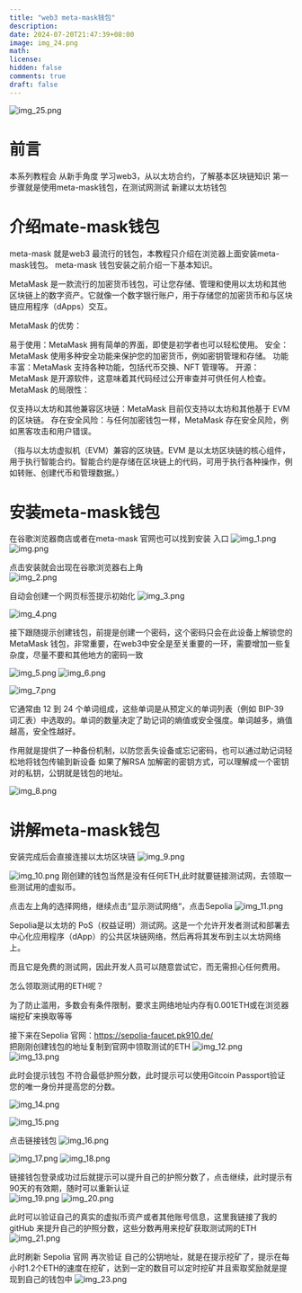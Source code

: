 ```yaml
---
title: "web3 meta-mask钱包"
description: 
date: 2024-07-20T21:47:39+08:00
image: img_24.png
math: 
license: 
hidden: false
comments: true
draft: false
---
```

![img_25.png](img_25.png)
# 前言
本系列教程会 从新手角度 学习web3，从以太坊合约，了解基本区块链知识
第一步骤就是使用meta-mask钱包，在测试网测试 新建以太坊钱包

# 介绍mate-mask钱包

meta-mask 就是web3 最流行的钱包，本教程只介绍在浏览器上面安装meta-mask钱包。
meta-mask 钱包安装之前介绍一下基本知识。

MetaMask 是一款流行的加密货币钱包，可让您存储、管理和使用以太坊和其他区块链上的数字资产。它就像一个数字银行账户，用于存储您的加密货币和与区块链应用程序（dApps）交互。

MetaMask 的优势：

易于使用：MetaMask 拥有简单的界面，即使是初学者也可以轻松使用。
安全：MetaMask 使用多种安全功能来保护您的加密货币，例如密钥管理和存储。
功能丰富：MetaMask 支持各种功能，包括代币交换、NFT 管理等。
开源：MetaMask 是开源软件，这意味着其代码经过公开审查并可供任何人检查。
MetaMask 的局限性：

仅支持以太坊和其他兼容区块链：MetaMask 目前仅支持以太坊和其他基于 EVM 的区块链。
存在安全风险：与任何加密钱包一样，MetaMask 存在安全风险，例如黑客攻击和用户错误。

（指与以太坊虚拟机（EVM）兼容的区块链。EVM 是以太坊区块链的核心组件，用于执行智能合约。智能合约是存储在区块链上的代码，可用于执行各种操作，例如转账、创建代币和管理数据。）

# 安装meta-mask钱包
在谷歌浏览器商店或者在meta-mask 官网也可以找到安装 入口
![img_1.png](img_1.png)
![img.png](img.png)

点击安装就会出现在谷歌浏览器右上角   
![img_2.png](img_2.png)

自动会创建一个网页标签提示初始化
![img_3.png](img_3.png)

![img_4.png](img_4.png)

接下跟随提示创建钱包，前提是创建一个密码，这个密码只会在此设备上解锁您的 MetaMask 钱包，非常重要，在web3中安全是至关重要的一环，需要增加一些复杂度，尽量不要和其他地方的密码一致

![img_5.png](img_5.png)
![img_6.png](img_6.png)

![img_7.png](img_7.png)

它通常由 12 到 24 个单词组成，这些单词是从预定义的单词列表（例如 BIP-39 词汇表）中选取的。单词的数量决定了助记词的熵值或安全强度。单词越多，熵值越高，安全性越好。

作用就是提供了一种备份机制，以防您丢失设备或忘记密码，也可以通过助记词轻松地将钱包传输到新设备
如果了解RSA 加解密的密钥方式，可以理解成一个密钥对的私钥，公钥就是钱包的地址。


![img_8.png](img_8.png)

# 讲解meta-mask钱包

安装完成后会直接连接以太坊区块链
![img_9.png](img_9.png)

![img_10.png](img_10.png)
刚创建的钱包当然是没有任何ETH,此时就要链接测试网，去领取一些测试用的虚拟币。

点击左上角的选择网络，继续点击“显示测试网络“，点击Sepolia
![img_11.png](img_11.png)

Sepolia是以太坊的 PoS（权益证明）测试网。这是一个允许开发者测试和部署去中心化应用程序（dApp）的公共区块链网络，然后再将其发布到主以太坊网络上。

而且它是免费的测试网，因此开发人员可以随意尝试它，而无需担心任何费用。

怎么领取测试用的ETH呢？

为了防止滥用，多数会有条件限制，要求主网络地址内存有0.001ETH或在浏览器端挖矿来换取等等

接下来在Sepolia 官网：https://sepolia-faucet.pk910.de/  
把刚刚创建钱包的地址复制到官网中领取测试的ETH
![img_12.png](img_12.png)
![img_13.png](img_13.png)

此时会提示钱包 不符合最低护照分数，此时提示可以使用Gitcoin Passport验证您的唯一身份并提高您的分数。

![img_14.png](img_14.png)


![img_15.png](img_15.png)

点击链接钱包
![img_16.png](img_16.png)

![img_17.png](img_17.png)
![img_18.png](img_18.png)

链接钱包登录成功过后就提示可以提升自己的护照分数了，点击继续，此时提示有90天的有效期，随时可以重新认证  
![img_19.png](img_19.png)
![img_20.png](img_20.png)

此时可以验证自己的真实的虚拟币资产或者其他账号信息，这里我链接了我的gitHub 来提升自己的护照分数，这些分数再用来挖矿获取测试网的ETH
![img_21.png](img_21.png)

此时刷新 Sepolia 官网 再次验证 自己的公钥地址，就是在提示挖矿了，提示在每小时1.2个ETH的速度在挖矿，达到一定的数目可以定时挖矿并且索取奖励就是提现到自己的钱包中
![img_23.png](img_23.png)





